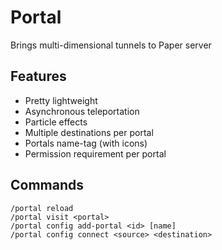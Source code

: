 # Portal
Brings multi-dimensional tunnels to Paper server

## Features
- Pretty lightweight
- Asynchronous teleportation
- Particle effects
- Multiple destinations per portal
- Portals name-tag (with icons)
- Permission requirement per portal

## Commands
```
/portal reload
/portal visit <portal>
/portal config add-portal <id> [name]
/portal config connect <source> <destination>
```
